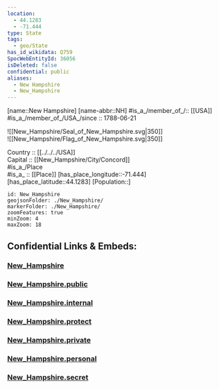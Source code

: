 ```yaml
---
location:
  - 44.1283
  - -71.444
type: State
tags:
  - geo/State
has_id_wikidata: Q759
SpocWebEntityId: 36056
isDeleted: false
confidential: public
aliases:
  - New Hampshire
  - New_Hampshire
---
```

[name::New Hampshire] 
[name-abbr::NH] 
#is_a_/member_of_/:: [[USA]]
#is_a_/member_of_/USA_/since :: 1788-06-21 

![[New_Hampshire/Seal_of_New_Hampshire.svg|350]]  
![[New_Hampshire/Flag_of_New_Hampshire.svg|350]]  

Country :: [[../../../USA]]  
Capital :: [[New_Hampshire/City/Concord]]  
#is_a_/Place  
#is_a_ :: [[Place]] 
[has_place_longitude::-71.444] 
[has_place_latitude::44.1283] 
[Population::] 



```leaflet
id: New_Hampshire
geojsonFolder: ./New_Hampshire/
markerFolder: ./New_Hampshire/
zoomFeatures: true 
minZoom: 4 
maxZoom: 18
```


## Confidential Links & Embeds: 

### [New_Hampshire](/_Standards/Earth/Continent/America~North/USA/USA~Eastern/New_Hampshire.md) 

### [New_Hampshire.public](/_public/Earth/Continent/America~North/USA/USA~Eastern/New_Hampshire.public.md) 

### [New_Hampshire.internal](/_internal/Earth/Continent/America~North/USA/USA~Eastern/New_Hampshire.internal.md) 

### [New_Hampshire.protect](/_protect/Earth/Continent/America~North/USA/USA~Eastern/New_Hampshire.protect.md) 

### [New_Hampshire.private](/_private/Earth/Continent/America~North/USA/USA~Eastern/New_Hampshire.private.md) 

### [New_Hampshire.personal](/_personal/Earth/Continent/America~North/USA/USA~Eastern/New_Hampshire.personal.md) 

### [New_Hampshire.secret](/_secret/Earth/Continent/America~North/USA/USA~Eastern/New_Hampshire.secret.md)

